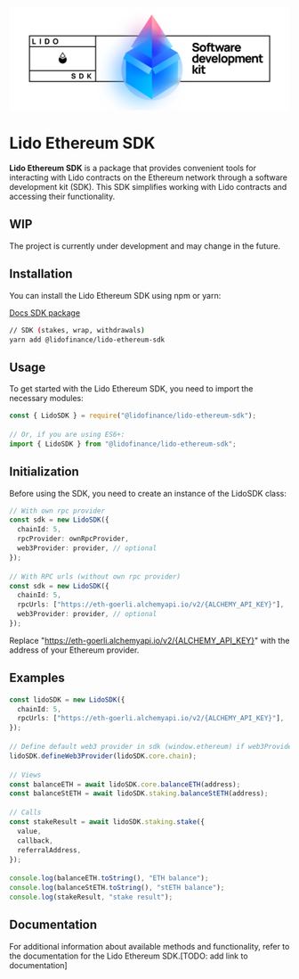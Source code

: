 ![Lido SDK Logo](./assets/package_logo.png)

# Lido Ethereum SDK

**Lido Ethereum SDK** is a package that provides convenient tools for interacting with Lido contracts on the Ethereum network through a software development kit (SDK). This SDK simplifies working with Lido contracts and accessing their functionality.

## WIP

The project is currently under development and may change in the future.

## Installation

You can install the Lido Ethereum SDK using npm or yarn:

[Docs SDK package](./packages/sdk/README.md)

```bash
// SDK (stakes, wrap, withdrawals)
yarn add @lidofinance/lido-ethereum-sdk
```

## Usage

To get started with the Lido Ethereum SDK, you need to import the necessary modules:

```ts
const { LidoSDK } = require("@lidofinance/lido-ethereum-sdk");

// Or, if you are using ES6+:
import { LidoSDK } from "@lidofinance/lido-ethereum-sdk";
```

## Initialization

Before using the SDK, you need to create an instance of the LidoSDK class:

```ts
// With own rpc provider
const sdk = new LidoSDK({
  chainId: 5,
  rpcProvider: ownRpcProvider,
  web3Provider: provider, // optional
});

// With RPC urls (without own rpc provider)
const sdk = new LidoSDK({
  chainId: 5,
  rpcUrls: ["https://eth-goerli.alchemyapi.io/v2/{ALCHEMY_API_KEY}"],
  web3Provider: provider, // optional
});
```

Replace "https://eth-goerli.alchemyapi.io/v2/{ALCHEMY_API_KEY}" with the address of your Ethereum provider.

## Examples

```ts
const lidoSDK = new LidoSDK({
  chainId: 5,
  rpcUrls: ["https://eth-goerli.alchemyapi.io/v2/{ALCHEMY_API_KEY}"],
});

// Define default web3 provider in sdk (window.ethereum) if web3Provider is not defined in constructor
lidoSDK.defineWeb3Provider(lidoSDK.core.chain);

// Views
const balanceETH = await lidoSDK.core.balanceETH(address);
const balanceStETH = await lidoSDK.staking.balanceStETH(address);

// Calls
const stakeResult = await lidoSDK.staking.stake({
  value,
  callback,
  referralAddress,
});

console.log(balanceETH.toString(), "ETH balance");
console.log(balanceStETH.toString(), "stETH balance");
console.log(stakeResult, "stake result");
```

## Documentation

For additional information about available methods and functionality, refer to the documentation for the Lido Ethereum SDK.[TODO: add link to documentation]
